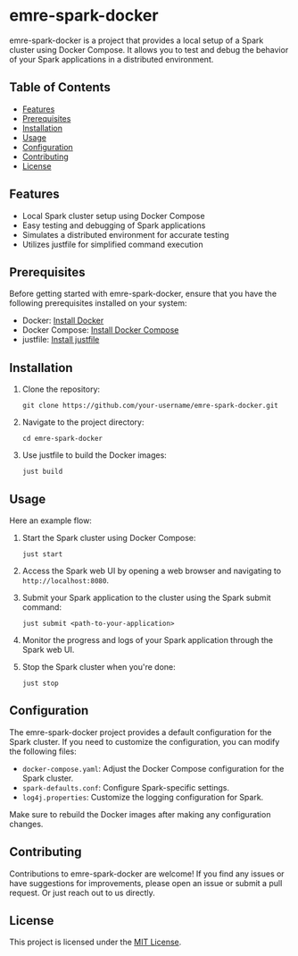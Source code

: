 # emre-spark-docker

emre-spark-docker is a project that provides a local setup of a Spark cluster using Docker Compose. It allows you to test and debug the behavior of your Spark applications in a distributed environment.

## Table of Contents

- [Features](#features)
- [Prerequisites](#prerequisites)
- [Installation](#installation)
- [Usage](#usage)
- [Configuration](#configuration)
- [Contributing](#contributing)
- [License](#license)

## Features

- Local Spark cluster setup using Docker Compose
- Easy testing and debugging of Spark applications
- Simulates a distributed environment for accurate testing
- Utilizes justfile for simplified command execution

## Prerequisites

Before getting started with emre-spark-docker, ensure that you have the following prerequisites installed on your system:

- Docker: [Install Docker](https://docs.docker.com/get-docker/)
- Docker Compose: [Install Docker Compose](https://docs.docker.com/compose/install/)
- justfile: [Install justfile](https://github.com/casey/just#installation)

## Installation

1. Clone the repository:
   ```
   git clone https://github.com/your-username/emre-spark-docker.git
   ```

2. Navigate to the project directory:
   ```
   cd emre-spark-docker
   ```

3. Use justfile to build the Docker images:
   ```
   just build
   ```

## Usage

Here an example flow:

1. Start the Spark cluster using Docker Compose:
   ```
   just start
   ```

2. Access the Spark web UI by opening a web browser and navigating to `http://localhost:8080`.

3. Submit your Spark application to the cluster using the Spark submit command:
   ```
   just submit <path-to-your-application>
   ```

4. Monitor the progress and logs of your Spark application through the Spark web UI.

5. Stop the Spark cluster when you're done:
   ```
   just stop
   ```

## Configuration

The emre-spark-docker project provides a default configuration for the Spark cluster. If you need to customize the configuration, you can modify the following files:

- `docker-compose.yaml`: Adjust the Docker Compose configuration for the Spark cluster.
- `spark-defaults.conf`: Configure Spark-specific settings.
- `log4j.properties`: Customize the logging configuration for Spark.

Make sure to rebuild the Docker images after making any configuration changes.

## Contributing

Contributions to emre-spark-docker are welcome! If you find any issues or have suggestions for improvements, please open an issue or submit a pull request. Or just reach out to us directly.

## License

This project is licensed under the [MIT License](LICENSE).
